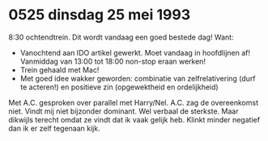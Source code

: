 # 0525 dinsdag 25 mei 1993
8:30 ochtendtrein. Dit wordt vandaag een goed bestede dag! Want:

- Vanochtend aan IDO artikel gewerkt. Moet vandaag in hoofdlijnen af! Vanmiddag van 13:00 tot 18:00 non-stop eraan werken!
- Trein gehaald met Mac!
- Met goed idee wakker geworden: combinatie van zelfrelativering (durf te acteren!) en positieve zin (opgewektheid en ordelijkheid)

Met A.C. gesproken over parallel met Harry/Nel. A.C. zag de overeenkomst niet. Vindt mij niet bijzonder dominant. Wel verbaal de sterkste. Maar dikwijls terecht omdat ze vindt dat ik vaak gelijk heb. Klinkt minder negatief dan ik er zelf tegenaan kijk. 